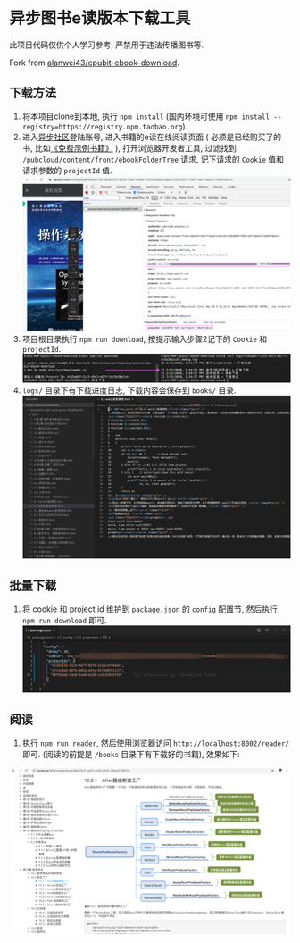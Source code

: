 # 异步图书e读版本下载工具

此项目代码仅供个人学习参考, 严禁用于违法传播图书等. 

Fork from [alanwei43/epubit-ebook-download](https://github.com/alanwei43/epubit-ebook-download).

## 下载方法

1. 将本项目clone到本地, 执行 `npm install` (国内环境可使用 `npm install --registry=https://registry.npm.taobao.org`).
2. 进入[异步社区](https://www.epubit.com/)登陆账号, 进入书籍的e读在线阅读页面 ( 必须是已经购买了的书, 比如[《免费示例书籍》](https://www.epubit.com/onlineEbookReader?id=e7c5ba1e-bb9a-4867-a1b2-1ee4e5c74655&pid=9afea4fd-cbc9-4428-860e-e49258d2b0d3) ), 打开浏览器开发者工具, 过滤找到 `/pubcloud/content/front/ebookFolderTree` 请求, 记下请求的 `Cookie` 值和请求参数的 `projectId` 值.
![request](./res/request.png)
3. 项目根目录执行 `npm run download`, 按提示输入步骤2记下的 `Cookie` 和 `projectId`.
![download](./res/download-log.png)
4. `logs/` 目录下有下载进度日志, 下载内容会保存到 `books/` 目录.
![result](./res/result.png)

## 批量下载

1. 将 cookie 和 project id 维护到 `package.json` 的 `config` 配置节, 然后执行 `npm run download` 即可.
![batch config](./res/batch-config.PNG)

## 阅读

1. 执行 `npm run reader`, 然后使用浏览器访问 `http://localhost:8002/reader/` 即可. (阅读的前提是 `/books` 目录下有下载好的书籍), 效果如下: 

![reader](./res/reader-ui.png)
